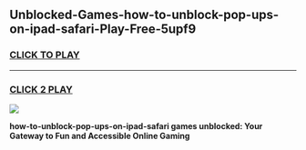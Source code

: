 
## Unblocked-Games-how-to-unblock-pop-ups-on-ipad-safari-Play-Free-5upf9
<h3>
<a href="https://premium76.site?title=how-to-unblock-pop-ups-on-ipad-safari&ref=10A">CLICK TO PLAY</a></h3>
<hr>

<h3>
<a href="https://premium76.site?title=how-to-unblock-pop-ups-on-ipad-safari&ref=10A">CLICK 2 PLAY</a>
  
</h3>

<a href="https://premium76.site?title=how-to-unblock-pop-ups-on-ipad-safari&ref=10A"><img src="https://clearcache.store/games.png"></a>


**how-to-unblock-pop-ups-on-ipad-safari games unblocked: Your Gateway to Fun and Accessible Online Gaming**

